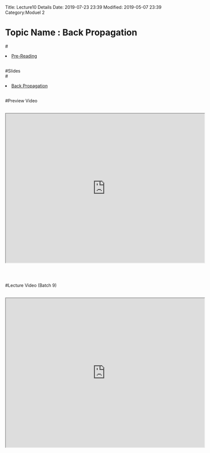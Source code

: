 Title: Lecture10 Details
Date: 2019-07-23 23:39
Modified: 2019-05-07 23:39
Category:Moduel 2

# Topic Name : Back Propagation

#<li><a href="https://drive.google.com/file/d/1d9dAqWASNiWXsyGnBCdjA6mo5VKhAIz3/view?usp=sharing" target="_blank">Pre-Reading</a></li> <br>

#Slides<br>
#<li><a href="https://www.dropbox.com/home/Batch7/Slides/Day12?preview=Back_Propagation.pptx" target="_blank">Back Propagation</a></li> <br>

#Preview Video <br><br>
<iframe src="https://videoken.com/embed/vkene-c7VllSVwfw"width="640" height="480"></iframe>

<br><br>


#Lecture Video (Batch 9) <br><br>
<iframe src="https://videoken.com/embed/vkene-esgJ9Gg2Gw"width="640" height="480"></iframe>







